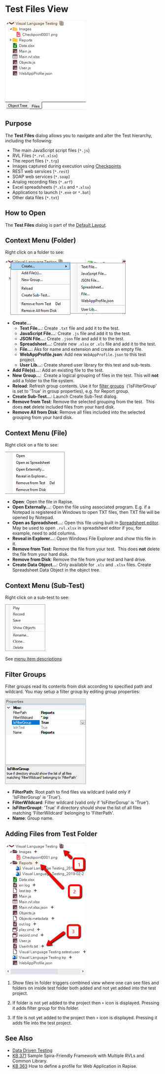 # Test Files View

![test files dialog](./img/test_files_dialog1.png)

## Purpose

The **Test Files** dialog allows you to navigate and alter the Test hierarchy, including the following:

* The main JavaScript script files (`*.js`)
* RVL Files (`*.rvl.xlsx`)
* The report files (`*.trp`)
* Images captured during execution using [Checkpoints](checkpoints.md)
* REST web services (`*.rest`)
* SOAP web services (`*.soap`)
* Analog recording files (`*.arf`)
* Excel spreadsheets (`*.xls` and `*.xlsx`)
* Applications to launch (`*.exe` or `*.bat`)
* Other data files (`*.txt`)

## How to Open

The **Test Files** dialog is part of the [Default Layout](restoring_the_default_layout.md).

## Context Menu (Folder)

Right click on a folder to see:

![test files view, context menu 1](./img/test_files_dialog2.png)

* **Create...**
    * **Text File...**: Create `.txt` file and add it to the test.
    * **JavaScript File...**: Create `.js` file and add it to the test.
    * **JSON File...**: Create `.json` file and add it to the test.
    * **Spreadsheet...**: Create new `.xlsx` or `.xls` file and add it to the test.
    * **File...**: Aks for name and extension and create an empty file.
    * **WebAppProfile.json**: Add new `WebAppProfile.json` to this test project.
    * **User Lib...**: Create shared user library for this test and sub-tests.
* **Add File(s)...**: Add an existing file to the test.
* **New Group...**:  Create a logical grouping of files in the test. This will **not** add a folder to the file system.
* **Reload**: Refresh group contents. Use it for [filter groups](../test_files_dialog/#filtergroup)  ('IsFilterGroup' is set to 'True' in group properties), e.g. for Report group.
* **Create Sub-Test...**: Launch Create Sub-Test dialog.
* **Remove from Test**: Remove the selected grouping from the test.  This does **not** delete included files from your hard disk.
* **Remove All from Disk**: Remove all files included into the selected grouping from your hard disk.

## Context Menu (File)

Right click on a file to see:

![test files view, context menu 2](./img/test_files_dialog3.png)

* **Open**: Open the file in Rapise.
* **Open Externally...**: Open the file using associated program. E.g. if a Notepad is registered in Windows to open TXT files, then TXT file will be opened by Notepad.
* **Open as Spreadsheet...**: Open this file using built in [Spreadsheet editor](./spreadsheet_editor.md). May be used to open `.rvl.xlsx` in spreadsheet editor if you, for example, need to add columns.
* **Reveal in Explorer...**: Open Windows File Explorer and show this file in it.
* **Remove from Test**: Remove the file from your test.  This does **not** delete the file from your hard disk.
* **Remove from Disk**: Remove the file from your test and hard drive.
* **Create Data Object...**: Only available for `.xls` and `.xlsx` files. Create Spreadsheet Data Object in the object tree.

## Context Menu (Sub-Test)

Right click on a sub-test to see:

<img alt="test files view, context menu 3" src="/Guide/img/tests_and_sub_tests6.png" width="130" />

See [menu item descriptions](tests_and_sub_tests.md#sub-test-context-menu)

## Filter Groups

Filter groups read its contents from disk according to specified path and wildcard. You may setup a filter group by editing group properties:

![filter group](./img/test_files_dialog4.png)

* **FilterPath**: Root path to find files via wildcard (valid only if 'IsFilterGorup' is 'True').
* **FilterWildcard**: Filter wildcard (valid only if 'IsFilterGorup' is 'True').
* **IsFilterGroupt**: 'True' if directory should show the list of all files matching 'FilterWildcard' belonging to 'FilterPath'.
* **Name**: Group name.

## Adding Files from Test Folder

![filter group](./img/test_files_dialog5.png)

1. Show files in folder triggers combined view where one can see files and folders on inside test folder both added and not yet added into the test project.

2. If folder is not yet added to the project then `+` icon is displayed. Pressing it adds filter group for this folder.

3. If file is not yet added to the project then `+` icon is displayed. Pressing it adds file into the test project.

## See Also

* [Data Driven Testing](data_driven_testing.md)
* [KB 371](https://www.inflectra.com/support/knowledgebase/kb371.aspx) Sample Spira-Friendly Framework with Multiple RVLs and Common Library.
* [KB 363](https://www.inflectra.com/Support/KnowledgeBase/KB363.aspx) How to define a profile for Web Application in Rapise.

